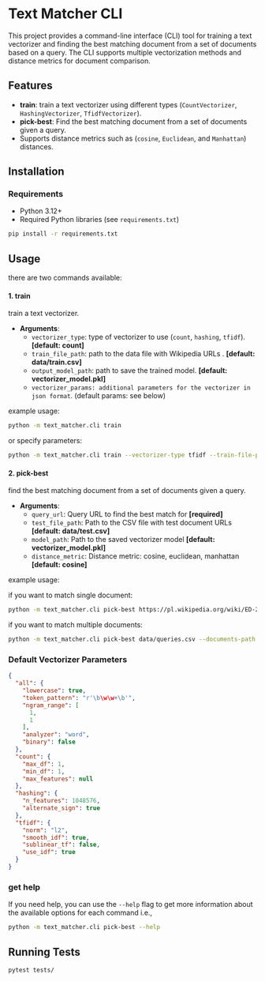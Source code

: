 # Text Matcher CLI

This project provides a command-line interface (CLI) tool for training a text vectorizer and finding the best matching
document from a set of documents based on a query. The CLI supports multiple vectorization methods and distance metrics
for document comparison.

## Features

- **train**: train a text vectorizer using different types (`CountVectorizer`, `HashingVectorizer`, `TfidfVectorizer`).
- **pick-best**: Find the best matching document from a set of documents given a query.
- Supports distance metrics such as (`cosine`, `Euclidean`, and `Manhattan`) distances.

## Installation

### Requirements

- Python 3.12+
- Required Python libraries (see `requirements.txt`)

```bash
pip install -r requirements.txt
```

## Usage

there are two commands available:

#### 1. train

train a text vectorizer.

- **Arguments**:
    - `vectorizer_type`: type of vectorizer to use (`count`, `hashing`, `tfidf`). **[default: count]**
    - `train_file_path`: path to the data file with Wikipedia URLs . **[default: data/train.csv]**
    - `output_model_path`: path to save the trained model. **[default: vectorizer_model.pkl]**
    - `vectorizer_params: additional parameters for the vectorizer in json format`. (default params: see below)

example usage:

```bash
python -m text_matcher.cli train
```

or specify parameters:

```bash
python -m text_matcher.cli train --vectorizer-type tfidf --train-file-path data/train.csv --output-model-path vectorizer_model.pkl --vectorizer-params '{"max_df": 1, "min_df": 1, "binary": true}' 


```

#### 2. pick-best

find the best matching document from a set of documents given a query.

- **Arguments**:
    - `query_url`: Query URL to find the best match for **[required]**
    - `test_file_path`:  Path to the CSV file with test document URLs **[default: data/test.csv]**
    - `model_path`:  Path to the saved vectorizer model **[default: vectorizer_model.pkl]**
    - `distance_metric`:  Distance metric: cosine, euclidean, manhattan **[default: cosine]**

example usage:

if you want to match single document:

```bash
python -m text_matcher.cli pick-best https://pl.wikipedia.org/wiki/ED-209 --documents-path data/test.csv --vectorizer-path vectorizer_model.pkl --distance-metric cosine
```

if you want to match multiple documents:

```bash
python -m text_matcher.cli pick-best data/queries.csv --documents-path data/test.csv --vectorizer-path vectorizer_model.pkl --distance-metric cosine
```

### Default Vectorizer Parameters

```json
{
  "all": {
    "lowercase": true,
    "token_pattern": "r'\b\w\w+\b'",
    "ngram_range": [
      1,
      1
    ],
    "analyzer": "word",
    "binary": false
  },
  "count": {
    "max_df": 1,
    "min_df": 1,
    "max_features": null
  },
  "hashing": {
    "n_features": 1048576,
    "alternate_sign": true
  },
  "tfidf": {
    "norm": "l2",
    "smooth_idf": true,
    "sublinear_tf": false,
    "use_idf": true
  }
}
```

### get help

If you need help, you can use the `--help` flag to get more information about the available options for each command
i.e.,

```bash
python -m text_matcher.cli pick-best --help
````

## Running Tests

```bash
pytest tests/
```